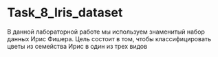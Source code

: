# Task_8_Iris_dataset
В данной лабораторной работе мы используем знаменитый набор данных Ирис Фишера. Цель состоит в том, чтобы классифицировать цветы из семейства Ирис в один из трех видов

